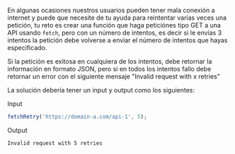 En algunas ocasiones nuestros usuarios pueden tener mala conexión a internet y puede que necesite de tu ayuda para reintentar varias veces una petición, tu reto es crear una función que haga peticiónes tipo GET a una API usando `fetch`, pero con un número de intentos, es decir si le envías 3 intentos la petición debe volverse a enviar el número de intentos que hayas especificado.

Si la petición es exitosa en cualquiera de los intentos, debe retornar la información en formato JSON, pero si en todos los intentos fallo debe retornar un error con el siguiente mensaje "Invalid request with x retries"

La solución debería tener un input y output como los siguientes:

Input

```js
fetchRetry('https://domain-a.com/api-1', 5);
```

Output

```sh
Invalid request with 5 retries
```
